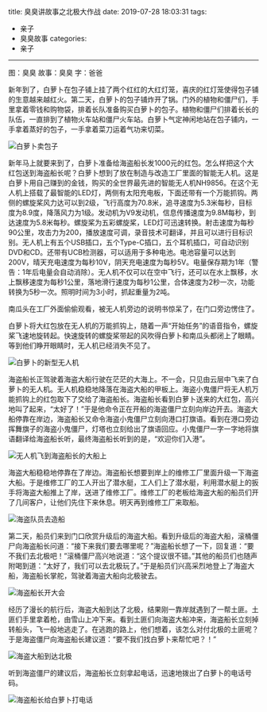 title: 臭臭讲故事之北极大作战
date: 2019-07-28 18:03:31
tags:
- 亲子
- 臭臭故事
categories:
- 亲子
---

图：臭臭
故事：臭臭
字：爸爸

新年到了，白萝卜在包子铺上挂了两个红红的大红灯笼，喜庆的红灯笼使得包子铺的生意越来越红火。第二天，白萝卜的包子铺炸开了锅。门外的植物和僵尸们，手里拿着零钱和购物袋，排着长队准备购买白萝卜的包子。植物和僵尸们排着长长的队伍，一直排到了植物火车站和僵尸火车站。白萝卜气定神闲地站在包子铺内，一手拿着蒸好的包子，一手拿着菜刀运着气功来切菜。

![白萝卜卖包子](/images/story-with-chouchou-14/1084507872.jpg)

新年马上就要来到了，白萝卜准备给海盗船长发1000元的红包。怎么样把这个大红包送到海盗船长呢？白萝卜想到了放在制造与改造工厂里面的智能无人机。这是白萝卜用自己赚到的金钱，购买的全世界最先进的智能无人机NH9856。在这个无人机上搭载了最智能的LED灯，两侧有太阳充电板，下面还带有一个万能抓钩。两侧的螺旋桨风力达可以到2级，飞行高度为70.8米，追寻速度为5.3米每秒，目标度为8.9度，降落风力为1级。发动机为V9发动机，信息传播速度为9.8M每秒，到达速度为5.8米每秒。螺旋桨为五彩螺旋桨，LED灯可迅速转换。射击速度为每秒90公里，攻击力为200，播放速度可调，录音技术可翻译，并且可以进行目标识别。无人机上有五个USB插口，五个Type-C插口，五个耳机插口，可自动识别DVD和CD。还带有UCB检测器，可以适用于多种电池。电池容量可以达到200V，晴天充电速度为每秒10V，阴天充电速度为每秒5V。电量保存期为1年（警告：1年后电量会自动消除）。无人机不仅可以在空中飞行，还可以在水上飘移，水上飘移速度为每秒1公里，落地滑行速度为每秒1公里，合体速度为2秒一次，功能转换为5秒一次。照明时间为3小时，抓起重量为2吨。

南瓜头在工厂外面偷偷观看，被无人机旁边的说明书惊呆了，在门口旁边愣住了。

白萝卜将大红包放在无人机的万能抓钩上，随着一声“开始任务”的语音指令，螺旋桨飞速地旋转起。快速旋转的螺旋桨带起的风吹得白萝卜和南瓜头都闭上了眼睛。等到他们睁开眼睛时，无人机已经消失不见了。

![白萝卜的新型无人机](/images/story-with-chouchou-14/365123695.jpg)

海盗船长正驾驶着海盗大船行驶在茫茫的大海上。不一会，只见由云层中飞来了白萝卜的无人机。无人机稳稳地降落在海盗大船的甲板上。海盗小鬼僵尸将无人机万能抓钩上的红包取下了交给了海盗船长。海盗船长看到白萝卜送来的大红包，高兴地叫了起来，“太好了！”于是他命令正在开船的海盗僵尸立刻向岸边开去。海盗大船停靠在岸边，海盗船长又命令海盗小鬼僵尸立刻向港口打旗语。看到在港口旁边挥舞旗子的海盗小鬼僵尸，灯塔也立刻给出了旗语回应。小鬼僵尸一字一字地将旗语翻译给海盗船长听，最终海盗船长听到的是，“欢迎你们入港”。

![无人机飞到海盗船长的大船上](/images/story-with-chouchou-14/267787330.jpg)

海盗大船稳稳地停靠在了岸边。海盗船长想要到岸上的维修工厂里面升级一下海盗大船。于是维修工厂的工人开出了潜水艇，工人们上了潜水艇，利用潜水艇上的扳手将海盗大船推上了岸，送进了维修工厂。维修工厂的老板给海盗大船的船员们开了几间客户，让他们先住下来休息。明天再到维修工厂来取船。

![海盗队员去造船](/images/story-with-chouchou-14/1705737728.jpg)

第二天，船员们来到门口欣赏升级后的海盗大船。看到升级后的海盗大船，滚桶僵尸向海盗船长问道：“接下来我们要去哪里呢？”海盗船长想了一下，回复道：“要不我们去北极吧！”滚桶僵尸高兴地说道：“这个提议很不错。”其他的船员们也随声附喝到道：“太好了，我们可以去北极玩了。”于是船员们兴高采烈地登上了海盗大船，海盗船长掌舵，驾驶着海盗大船向北极驶去。

![海盗船长开大会](/images/story-with-chouchou-14/1003696775.jpg)

经历了漫长的航行后，海盗大船到达了北极，结果刚一靠岸就遇到了一帮土匪。土匪们手里拿着枪，由雪山上冲下来。看到土匪们向海盗大船冲来，海盗船长立刻掉转船头，飞一般地逃走了。在逃跑的路上，他们想着，该怎么对付北极的土匪呢？于是海盗僵尸向海盗船长建议道：“要不我们找白萝卜来帮忙吧？！”

![海盗大船到达北极](/images/story-with-chouchou-14/866684860.jpg)

听到海盗僵尸的建议后，海盗船长立刻拿起电话，迅速地拨出了白萝卜的电话号码。

![海盗船长给白萝卜打电话](/images/story-with-chouchou-14/548542718.jpg)